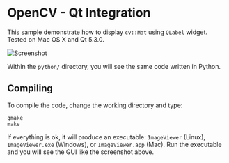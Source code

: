 OpenCV - Qt Integration
=======================

This sample demonstrate how to display `cv::Mat` using `QLabel` widget. Tested on Mac OS X and Qt 5.3.0. 

![Screenshot](http://i.imgur.com/k1et0FY.png)

Within the `python/` directory, you will see the same code written in Python.

Compiling
---------

To compile the code, change the working directory and type:

    qmake
    make

If everything is ok, it will produce an executable: `ImageViewer` (Linux), `ImageViewer.exe` (Windows), or `ImageViewer.app` (Mac). Run the executable and you will see the GUI like the screenshot above.
